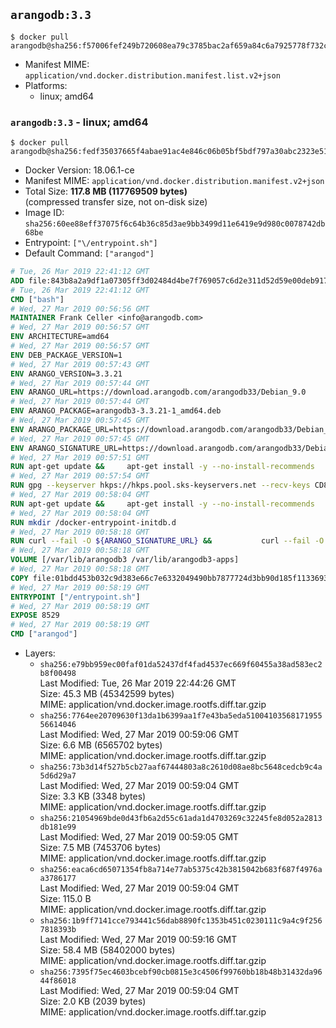 ## `arangodb:3.3`

```console
$ docker pull arangodb@sha256:f57006fef249b720608ea79c3785bac2af659a84c6a7925778f732cc38bf8a20
```

-	Manifest MIME: `application/vnd.docker.distribution.manifest.list.v2+json`
-	Platforms:
	-	linux; amd64

### `arangodb:3.3` - linux; amd64

```console
$ docker pull arangodb@sha256:fedf35037665f4abae91ac4e846c06b05bf5bdf797a30abc2323e5185b05af05
```

-	Docker Version: 18.06.1-ce
-	Manifest MIME: `application/vnd.docker.distribution.manifest.v2+json`
-	Total Size: **117.8 MB (117769509 bytes)**  
	(compressed transfer size, not on-disk size)
-	Image ID: `sha256:60ee88eff37075f6c64b36c85d3ae9bb3499d11e6419e9d980c0078742db68be`
-	Entrypoint: `["\/entrypoint.sh"]`
-	Default Command: `["arangod"]`

```dockerfile
# Tue, 26 Mar 2019 22:41:12 GMT
ADD file:843b8a2a9df1a07305ff3d02484d4be7f769057c6d2e311d52d59e00deb917c6 in / 
# Tue, 26 Mar 2019 22:41:12 GMT
CMD ["bash"]
# Wed, 27 Mar 2019 00:56:56 GMT
MAINTAINER Frank Celler <info@arangodb.com>
# Wed, 27 Mar 2019 00:56:57 GMT
ENV ARCHITECTURE=amd64
# Wed, 27 Mar 2019 00:56:57 GMT
ENV DEB_PACKAGE_VERSION=1
# Wed, 27 Mar 2019 00:57:43 GMT
ENV ARANGO_VERSION=3.3.21
# Wed, 27 Mar 2019 00:57:44 GMT
ENV ARANGO_URL=https://download.arangodb.com/arangodb33/Debian_9.0
# Wed, 27 Mar 2019 00:57:44 GMT
ENV ARANGO_PACKAGE=arangodb3-3.3.21-1_amd64.deb
# Wed, 27 Mar 2019 00:57:45 GMT
ENV ARANGO_PACKAGE_URL=https://download.arangodb.com/arangodb33/Debian_9.0/amd64/arangodb3-3.3.21-1_amd64.deb
# Wed, 27 Mar 2019 00:57:45 GMT
ENV ARANGO_SIGNATURE_URL=https://download.arangodb.com/arangodb33/Debian_9.0/amd64/arangodb3-3.3.21-1_amd64.deb.asc
# Wed, 27 Mar 2019 00:57:51 GMT
RUN apt-get update &&     apt-get install -y --no-install-recommends         dirmngr         gpg     && rm -rf /var/lib/apt/lists/*
# Wed, 27 Mar 2019 00:57:54 GMT
RUN gpg --keyserver hkps://hkps.pool.sks-keyservers.net --recv-keys CD8CB0F1E0AD5B52E93F41E7EA93F5E56E751E9B
# Wed, 27 Mar 2019 00:58:04 GMT
RUN apt-get update &&     apt-get install -y --no-install-recommends         ca-certificates         curl         curl         libjemalloc1         libtasn1-6         numactl         openssl         pwgen         sensible-utils     && rm -rf /var/lib/apt/lists/*
# Wed, 27 Mar 2019 00:58:04 GMT
RUN mkdir /docker-entrypoint-initdb.d
# Wed, 27 Mar 2019 00:58:18 GMT
RUN curl --fail -O ${ARANGO_SIGNATURE_URL} &&           curl --fail -O ${ARANGO_PACKAGE_URL} &&             gpg --verify ${ARANGO_PACKAGE}.asc &&     (echo arangodb3 arangodb3/password password test | debconf-set-selections) &&     (echo arangodb3 arangodb3/password_again password test | debconf-set-selections) &&     DEBIAN_FRONTEND="noninteractive" dpkg -i ${ARANGO_PACKAGE} &&     rm -rf /var/lib/arangodb3/* &&     sed -ri         -e 's!127\.0\.0\.1!0.0.0.0!g'         -e 's!^(file\s*=).*!\1 -!'         -e 's!^\s*uid\s*=.*!!'         /etc/arangodb3/arangod.conf     && chgrp 0 /var/lib/arangodb3 /var/lib/arangodb3-apps     && chmod 775 /var/lib/arangodb3 /var/lib/arangodb3-apps     &&     rm -f ${ARANGO_PACKAGE}*
# Wed, 27 Mar 2019 00:58:18 GMT
VOLUME [/var/lib/arangodb3 /var/lib/arangodb3-apps]
# Wed, 27 Mar 2019 00:58:18 GMT
COPY file:01bdd453b032c9d383e66c7e6332049490bb7877724d3bb90d185f11336934d2 in /entrypoint.sh 
# Wed, 27 Mar 2019 00:58:19 GMT
ENTRYPOINT ["/entrypoint.sh"]
# Wed, 27 Mar 2019 00:58:19 GMT
EXPOSE 8529
# Wed, 27 Mar 2019 00:58:19 GMT
CMD ["arangod"]
```

-	Layers:
	-	`sha256:e79bb959ec00faf01da52437df4fad4537ec669f60455a38ad583ec2b8f00498`  
		Last Modified: Tue, 26 Mar 2019 22:44:26 GMT  
		Size: 45.3 MB (45342599 bytes)  
		MIME: application/vnd.docker.image.rootfs.diff.tar.gzip
	-	`sha256:7764ee20709630f13da1b6399aa1f7e43ba5eda5100410356817195556614046`  
		Last Modified: Wed, 27 Mar 2019 00:59:06 GMT  
		Size: 6.6 MB (6565702 bytes)  
		MIME: application/vnd.docker.image.rootfs.diff.tar.gzip
	-	`sha256:73b3d14f527b5cb27aaf67444803a8c2610d08ae8bc5648cedcb9c4a5d6d29a7`  
		Last Modified: Wed, 27 Mar 2019 00:59:04 GMT  
		Size: 3.3 KB (3348 bytes)  
		MIME: application/vnd.docker.image.rootfs.diff.tar.gzip
	-	`sha256:21054969bde0d43fb6a2d55c61ada1d4703269c32245fe8d052a2813db181e99`  
		Last Modified: Wed, 27 Mar 2019 00:59:05 GMT  
		Size: 7.5 MB (7453706 bytes)  
		MIME: application/vnd.docker.image.rootfs.diff.tar.gzip
	-	`sha256:eaca6cd65071354fb8a714e77ab5375c42b3815042b683f687f4976aa3786177`  
		Last Modified: Wed, 27 Mar 2019 00:59:04 GMT  
		Size: 115.0 B  
		MIME: application/vnd.docker.image.rootfs.diff.tar.gzip
	-	`sha256:1b9ff7141cce793441c56dab8890fc1353b451c0230111c9a4c9f2567818393b`  
		Last Modified: Wed, 27 Mar 2019 00:59:16 GMT  
		Size: 58.4 MB (58402000 bytes)  
		MIME: application/vnd.docker.image.rootfs.diff.tar.gzip
	-	`sha256:7395f75ec4603bcebf90cb0815e3c4506f99760bb18b48b31432da9644f86018`  
		Last Modified: Wed, 27 Mar 2019 00:59:04 GMT  
		Size: 2.0 KB (2039 bytes)  
		MIME: application/vnd.docker.image.rootfs.diff.tar.gzip
